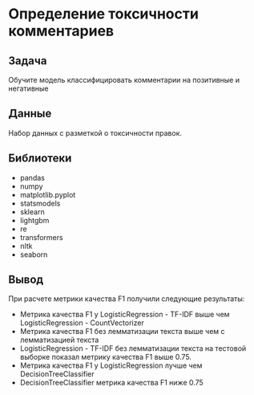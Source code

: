 # Определение токсичности комментариев

## Задача

Обучите модель классифицировать комментарии на позитивные и негативные

## Данные

Набор данных с разметкой о токсичности правок.

## Библиотеки

- pandas
- numpy
- matplotlib.pyplot
- statsmodels
- sklearn
- lightgbm
- re
- transformers
- nltk
- seaborn

## Вывод

При расчете метрики качества F1 получили следующие результаты:
- Метрика качества F1 у LogisticRegression - TF-IDF выше чем LogisticRegression - CountVectorizer
- Метрика качества F1 без лемматизации текста выше чем с лемматизацией текста
- LogisticRegression - TF-IDF без лемматизации текста на тестовой выборке показал метрику качества F1 выше 0.75.
- Метрика качества F1 у LogisticRegression лучше чем DecisionTreeClassifier
- DecisionTreeClassifier метрика качества F1 ниже 0.75 



